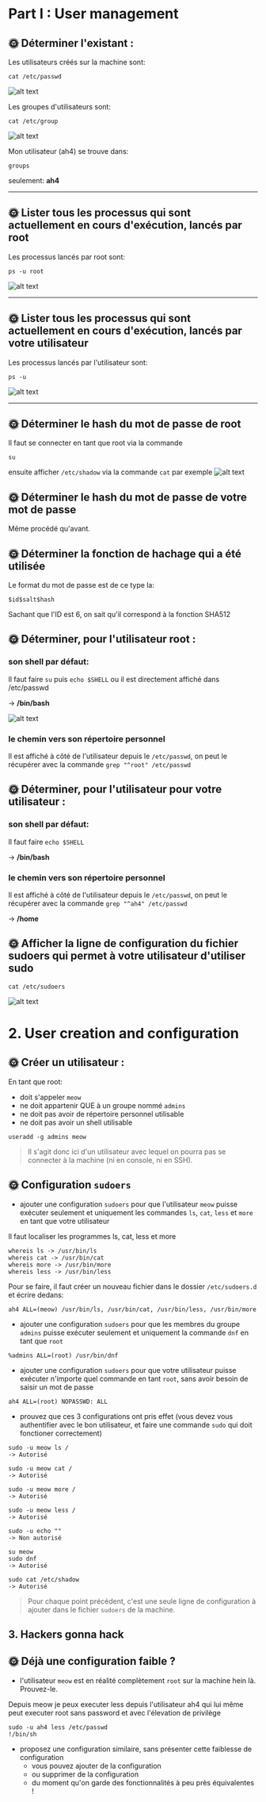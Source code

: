 # Part I : User management

## 🌞 Déterminer l'existant :

Les utilisateurs créés sur la machine sont:
```
cat /etc/passwd
```
![alt text](image.png)

Les groupes d'utilisateurs sont:
```
cat /etc/group
```
![alt text](image-1.png)

Mon utilisateur (ah4) se trouve dans:
```
groups
```
seulement: **ah4**

---

## 🌞 Lister tous les processus qui sont actuellement en cours d'exécution, lancés par root

Les processus lancés par root sont:
```
ps -u root
```
![alt text](image-2.png)

---

## 🌞 Lister tous les processus qui sont actuellement en cours d'exécution, lancés par votre utilisateur

Les processus lancés par l'utilisateur sont:
```
ps -u
```
![alt text](image-3.png)

---

## 🌞 Déterminer le hash du mot de passe de root

Il faut se connecter en tant que root via la commande
```
su
```
ensuite afficher `/etc/shadow` via la commande `cat` par exemple
![alt text](image-4.png)

## 🌞 Déterminer le hash du mot de passe de votre mot de passe

Même procédé qu'avant.

## 🌞 Déterminer la fonction de hachage qui a été utilisée

Le format du mot de passe est de ce type la:
```
$id$salt$hash
```
Sachant que l'ID est 6, on sait qu'il correspond à la fonction SHA512

## 🌞 Déterminer, pour l'utilisateur root :

### son shell par défaut:

Il faut faire `su` puis `echo $SHELL` ou il est directement affiché dans /etc/passwd

-> **/bin/bash**

![alt text](image-6.png)

### le chemin vers son répertoire personnel

Il est affiché à côté de l'utilisateur depuis le `/etc/passwd`, on peut le récupérer avec la commande `grep "^root" /etc/passwd`

## 🌞 Déterminer, pour l'utilisateur pour votre utilisateur :

### son shell par défaut:

Il faut faire `echo $SHELL`

-> **/bin/bash**

### le chemin vers son répertoire personnel

Il est affiché à côté de l'utilisateur depuis le `/etc/passwd`, on peut le récupérer avec la commande `grep "^ah4" /etc/passwd`

-> **/home**

## 🌞 Afficher la ligne de configuration du fichier sudoers qui permet à votre utilisateur d'utiliser sudo

`cat /etc/sudoers`

![alt text](image-7.png)


# 2. User creation and configuration

## 🌞 Créer un utilisateur :
En tant que root:

- doit s'appeler `meow`
- ne doit appartenir QUE à un groupe nommé `admins`
- ne doit pas avoir de répertoire personnel utilisable
- ne doit pas avoir un shell utilisable

```
useradd -g admins meow
```

> Il s'agit donc ici d'un utilisateur avec lequel on pourra pas se connecter à la machine (ni en console, ni en SSH).

## 🌞 Configuration `sudoers`

- ajouter une configuration `sudoers` pour que l'utilisateur `meow` puisse exécuter seulement et uniquement les commandes `ls`, `cat`, `less` et `more` en tant que votre utilisateur

Il faut localiser les programmes ls, cat, less et more
```
whereis ls -> /usr/bin/ls
whereis cat -> /usr/bin/cat
whereis more -> /usr/bin/more
whereis less -> /usr/bin/less
```

Pour se faire, il faut créer un nouveau fichier dans le dossier `/etc/sudoers.d` et écrire dedans:
```
ah4 ALL=(meow) /usr/bin/ls, /usr/bin/cat, /usr/bin/less, /usr/bin/more
```

- ajouter une configuration `sudoers` pour que les membres du groupe `admins` puisse exécuter seulement et uniquement la commande `dnf` en tant que `root`

```
%admins ALL=(root) /usr/bin/dnf
```

- ajouter une configuration `sudoers` pour que votre utilisateur puisse exécuter n'importe quel commande en tant `root`, sans avoir besoin de saisir un mot de passe
```
ah4 ALL=(root) NOPASSWD: ALL
```

- prouvez que ces 3 configurations ont pris effet (vous devez vous authentifier avec le bon utilisateur, et faire une commande `sudo` qui doit fonctioner correctement)
```
sudo -u meow ls /
-> Autorisé

sudo -u meow cat /
-> Autorisé

sudo -u meow more /
-> Autorisé

sudo -u meow less /
-> Autorisé

sudo -u echo ""
-> Non autorisé

su meow
sudo dnf
-> Autorisé

sudo cat /etc/shadow
-> Autorisé
```

> Pour chaque point précédent, c'est une seule ligne de configuration à ajouter dans le fichier `sudoers` de la machine.

## 3. Hackers gonna hack

## 🌞 Déjà une configuration faible ?

- l'utilisateur `meow` est en réalité complètement `root` sur la machine hein là. Prouvez-le.

Depuis meow je peux executer less depuis l'utilisateur ah4 qui lui même peut executer root sans password et avec l'élevation de privilège
```
sudo -u ah4 less /etc/passwd
!/bin/sh
```

- proposez une configuration similaire, sans présenter cette faiblesse de configuration
  - vous pouvez ajouter de la configuration
  - ou supprimer de la configuration
  - du moment qu'on garde des fonctionnalités à peu près équivalentes !
